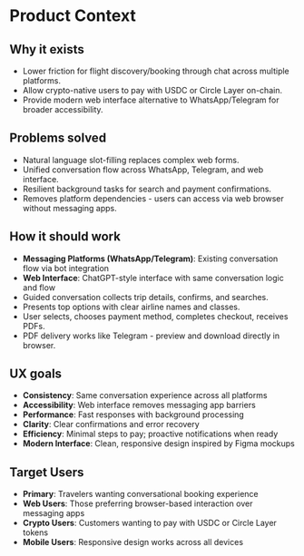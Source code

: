# Product Context

## Why it exists
- Lower friction for flight discovery/booking through chat across multiple platforms.
- Allow crypto-native users to pay with USDC or Circle Layer on-chain.
- Provide modern web interface alternative to WhatsApp/Telegram for broader accessibility.

## Problems solved
- Natural language slot-filling replaces complex web forms.
- Unified conversation flow across WhatsApp, Telegram, and web interface.
- Resilient background tasks for search and payment confirmations.
- Removes platform dependencies - users can access via web browser without messaging apps.

## How it should work
- **Messaging Platforms (WhatsApp/Telegram)**: Existing conversation flow via bot integration
- **Web Interface**: ChatGPT-style interface with same conversation logic and flow
- Guided conversation collects trip details, confirms, and searches.
- Presents top options with clear airline names and classes.
- User selects, chooses payment method, completes checkout, receives PDFs.
- PDF delivery works like Telegram - preview and download directly in browser.

## UX goals
- **Consistency**: Same conversation experience across all platforms
- **Accessibility**: Web interface removes messaging app barriers
- **Performance**: Fast responses with background processing
- **Clarity**: Clear confirmations and error recovery
- **Efficiency**: Minimal steps to pay; proactive notifications when ready
- **Modern Interface**: Clean, responsive design inspired by Figma mockups

## Target Users
- **Primary**: Travelers wanting conversational booking experience
- **Web Users**: Those preferring browser-based interaction over messaging apps
- **Crypto Users**: Customers wanting to pay with USDC or Circle Layer tokens
- **Mobile Users**: Responsive design works across all devices

